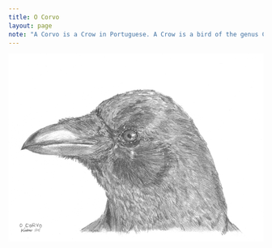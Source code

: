 ```yaml
---
title: O Corvo
layout: page
note: "A Corvo is a Crow in Portuguese. A Crow is a bird of the genus Corvus, or more broadly is a synonym for all of Corvus. They look like Ravens, but Crows are bigger."
---
```


<img src="/assets/pages/art/images/o-corvo.png">
